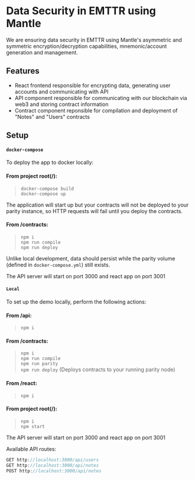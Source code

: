 # Data Security in EMTTR using Mantle

 We are ensuring data security in EMTTR using Mantle's asymmetric and symmetric encryption/decryption capabilities, mnemonic/account generation and management.

## Features
- React frontend responsible for encrypting data, generating user accounts and communicating with API
- API component responsible for communicating with our blockchain via web3 and storing contract information
- Contract component reponsible for compilation and deployment of "Notes" and "Users" contracts

## Setup

#### `docker-compose`	

To deploy the app to docker locally:	

#### From project root(/):	

> `docker-compose build` \
> `docker-compose up`

 The application will start up but your contracts will not be deployed to your parity instance, so HTTP requests will fail until you deploy the contracts.	

 #### From /contracts:	

> `npm i` \
> `npm run compile` \
> `npm run deploy`	

Unlike local development, data should persist while the parity volume (defined in `docker-compose.yml`) still exists.

The API server will start on port 3000 and react app on port 3001

#### `Local`

To set up the demo locally, perform the following actions:

#### From /api:

> `npm i`

#### From /contracts:

> `npm i` \
> `npm run compile` \
> `npm run parity` \
> `npm run deploy` (Deploys contracts to your running parity node)

#### From /react:

> `npm i`

#### From project root(/):

> `npm i` \
> `npm start`

The API server will start on port 3000 and react app on port 3001

Available API routes:


```js
GET http://localhost:3000/api/users
GET http://localhost:3000/api/notes
POST http://localhost:3000/api/notes
```